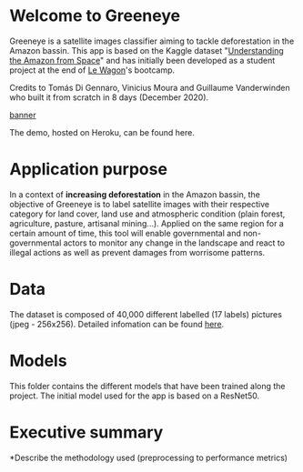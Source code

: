 # Welcome to Greeneye

Greeneye is a satellite images classifier aiming to tackle deforestation in the Amazon bassin. This app is based on the Kaggle dataset "[Understanding the Amazon from Space](https://www.kaggle.com/c/planet-understanding-the-amazon-from-space)" 
and has initially been developed as a student project at the end of [Le Wagon](https://www.lewagon.com/)'s bootcamp.

Credits to Tomás Di Gennaro, Vinicius Moura and Guillaume Vanderwinden who built it from scratch in 8 days (December 2020).

[banner](/readme_banner.png)

The demo, hosted on Heroku, can be found here.

# Application purpose

In a context of **increasing deforestation** in the Amazon bassin, the objective of Greeneye is to label satellite images with their respective category for land cover, land use and atmospheric condition (plain forest, agriculture, pasture, artisanal mining...). Applied on the same region for a certain amount of time, this tool will enable governmental and non-governmental actors to monitor any change in the landscape and react to illegal actions as well as prevent damages from worrisome patterns.


# Data

The dataset is composed of 40,000 different labelled (17 labels) pictures (jpeg - 256x256). Detailed infomation can be found [here](https://www.kaggle.com/c/planet-understanding-the-amazon-from-space/data).

# Models

This folder contains the different models that have been trained along the project. The initial model used for the app is based on a ResNet50.

# Executive summary

*Describe the methodology used (preprocessing to performance metrics)
